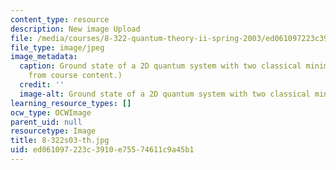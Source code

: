 ```yaml
---
content_type: resource
description: New image Upload
file: /media/courses/8-322-quantum-theory-ii-spring-2003/ed061097223c3910e75574611c9a45b1_8-322s03-th.jpg
file_type: image/jpeg
image_metadata:
  caption: Ground state of a 2D quantum system with two classical minima. (Image adapted
    from course content.)
  credit: ''
  image-alt: Ground state of a 2D quantum system with two classical minima.
learning_resource_types: []
ocw_type: OCWImage
parent_uid: null
resourcetype: Image
title: 8-322s03-th.jpg
uid: ed061097-223c-3910-e755-74611c9a45b1
---
```

